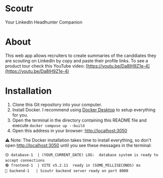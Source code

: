 # Scoutr

Your LinkedIn Headhunter Companion

# About

This web app allows recruiters to create summaries of the canddiates they are scouting on LinkedIn by copy and paste their profile links.
To see a product tour check this YouTube video: [https://youtu.be/Da8lH9Z1e-4](https://youtu.be/Da8lH9Z1e-4)

# Installation

1. Clone this Git repository into your computer.
1. Install Docker. I recommend using [Docker Desktop](https://www.docker.com/products/docker-desktop/) to setup everything for you.
1. Open the terminal in the directory containing this README file and execute `docker compose up --build`
1. Open this address in your browser: [http://localhost:3050](http://localhost:3050)

⚠️ Note: The Docker installation takes time to install everything, so don't open [http://localhost:3050](http://localhost:3050) until you see these messages in the terminal:

```
🟡 database-1  | (YOUR_CURRENT_DATE) LOG:  database system is ready to accept connections
🟢 frontend-1  | VITE v5.2.11  ready in (SOME_MILLISECONDS) ms
🔵 backend-1   | Scoutr backend server ready on port 8000
```
